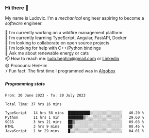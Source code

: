 ### Hi there 👋

My name is Ludovic. I'm a *mechanical* engineer aspiring to become a *software* engineer.

 🔭 I’m currently working on a wildfire management platform<br/>
 🌱 I’m currently learning TypeScript, Angular, FastAPI, Docker<br/>
 👯 I’m looking to collaborate on open source projects<br/>
 🤔 I’m looking for help with C++/Python bindings<br/>
 💬 Ask me about renewable energy or cats<br/>
 📫 How to reach me: ludo.beghin@gmail.com or [Linkedin](https://www.linkedin.com/in/ludovic-beghin/)<br/>
 😄 Pronouns: He/Him<br/>
 ⚡ Fun fact: The first time I programmed was in [Algobox](https://fr.wikipedia.org/wiki/Algobox)<br/>

##### Programming stats
<!--START_SECTION:waka-->

```txt
From: 20 June 2023 - To: 20 July 2023

Total Time: 37 hrs 16 mins

TypeScript   14 hrs 58 mins  ██████████░░░░░░░░░░░░░░░   40.20 %
Python       11 hrs 1 min    ███████▒░░░░░░░░░░░░░░░░░   29.60 %
SCSS         3 hrs 21 mins   ██▒░░░░░░░░░░░░░░░░░░░░░░   09.03 %
HTML         3 hrs 9 mins    ██░░░░░░░░░░░░░░░░░░░░░░░   08.46 %
JavaScript   1 hr 29 mins    █░░░░░░░░░░░░░░░░░░░░░░░░   04.01 %
```

<!--END_SECTION:waka-->
